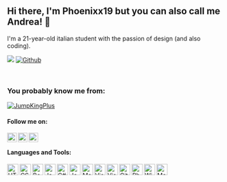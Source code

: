 ## Hi there, I'm Phoenixx19 but you can also call me Andrea! 👋
I'm a 21-year-old italian student with the passion of design (and also coding).

![](https://visitor-badge.laobi.icu/badge?page_id=Phoenixx19.Phoenixx19)
[![Github](https://img.shields.io/github/followers/Phoenixx19?label=Follow&style=social)](https://github.com/Phoenixx19)

<br />

### You probably know me from:
[![JumpKingPlus](https://github-readme-stats.vercel.app/api/pin/?username=JumpKingPlus&repo=JumpKingPlus&show_owner=true)](https://github.com/JumpKingPlus/JumpKingPlus)

<!--
### Currently working on:
[![WorkingOn](https://github-readme-stats.vercel.app/api/pin/?username=JumpKingMods&repo=JumpKingMods.github.io&show_owner=false)](https://github.com/JumpKingMods/JumpKingMods.github.io) -->

#### Follow me on:
<span>
  <!--<img align="left" alt="Website (Work in Progress)" width="22px" src="https://raw.githubusercontent.com/iconic/open-iconic/master/svg/globe.svg" />-->
</span>
<a href="https://www.twitter.com/phxx19">
  <img align="left" alt="Twitter" width="22px" src="https://cdn.jsdelivr.net/npm/simple-icons@v3/icons/twitter.svg" />
</a>
<a href="mailto:hello@phoenixx.design">
  <img align="left" alt="Twitter" width="22px" src="https://cdn.jsdelivr.net/npm/simple-icons@3.4.0/icons/gmail.svg" />
</a>
<a href="https://www.last.fm/user/phxx19">
  <img align="left" alt="Lastfm" width="22px"   src="https://camo.githubusercontent.com/a0fef5fbb3e6ed7620d673b7b51b4e458b1cdf70/68747470733a2f2f63646e2e6f6e6c696e65776562666f6e74732e636f6d2f7376672f696d675f343331312e737667" />
</a>

<br />

#### Languages and Tools:
<span>
<img align="left" alt="HTML5" width="26px" src="https://cdn.jsdelivr.net/npm/simple-icons@3.4.0/icons/html5.svg" />
<img align="left" alt="CSS3" width="26px" src="https://cdn.jsdelivr.net/npm/simple-icons@3.4.0/icons/css3.svg" />
<img align="left" alt="Bootstrap" width="26px" src="https://cdn.jsdelivr.net/npm/simple-icons@3.4.0/icons/bootstrap.svg" />
<img align="left" alt="JavaScript" width="26px" src="https://cdn.jsdelivr.net/npm/simple-icons@3.4.0/icons/javascript.svg" />
<img align="left" alt="C#" width="26px" src="https://cdn.jsdelivr.net/npm/simple-icons@3.4.0/icons/csharp.svg" />
<img align="left" alt="Jekyll" width="26px" src="https://cdn.jsdelivr.net/npm/simple-icons@3.4.0/icons/jekyll.svg" />  
<img align="left" alt="Markdown" width="26px" src="https://cdn.jsdelivr.net/npm/simple-icons@3.4.0/icons/markdown.svg" />
<img align="left" alt="Visual Studio Code" width="26px" src="https://cdn.jsdelivr.net/npm/simple-icons@3.4.0/icons/visualstudiocode.svg" />
<img align="left" alt="Visual Studio" width="26px" src="https://cdn.jsdelivr.net/npm/simple-icons@3.4.0/icons/visualstudio.svg" />
<img align="left" alt="GitHub" width="26px" src="https://cdn.jsdelivr.net/npm/simple-icons@3.4.0/icons/github.svg" />
<img align="left" alt="Photoshop" width="26px" src="https://cdn.jsdelivr.net/npm/simple-icons@3.4.0/icons/adobephotoshop.svg" />
<img align="left" alt="Windows" width="26px" src="https://cdn.jsdelivr.net/npm/simple-icons@3.4.0/icons/windows.svg" />
<img align="left" alt="Mac OS" width="26px" src="https://cdn.jsdelivr.net/npm/simple-icons@3.4.0/icons/apple.svg" />
</span>
<br />
<!--
##### More stats:
 ![Github stats](https://github-readme-stats.vercel.app/api?username=Phoenixx19&show_icons=true) 
![Top Langs](https://github-readme-stats.vercel.app/api/top-langs/?username=Phoenixx19&layout=compact) -->
